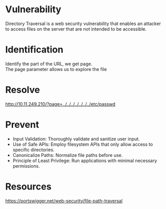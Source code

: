 # Vulnerability

Directory Traversal is a web security vulnerability that enables an attacker to access files on the server that are not intended to be accessible.

# Identification

Identify the part of the URL, we get page.<br>
The page parameter allows us to explore the file

# Resolve

http://10.11.249.210/?page=../../../../../../../etc/passwd

# Prevent

- Input Validation: Thoroughly validate and sanitize user input.
- Use of Safe APIs: Employ filesystem APIs that only allow access to specific directories.
- Canonicalize Paths: Normalize file paths before use.
- Principle of Least Privilege: Run applications with minimal necessary permissions.

# Resources

https://portswigger.net/web-security/file-path-traversal
